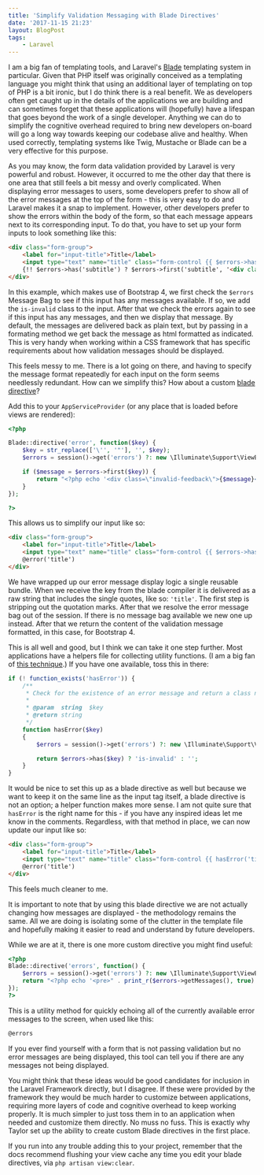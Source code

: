 ```yaml
---
title: 'Simplify Validation Messaging with Blade Directives'
date: '2017-11-15 21:23'
layout: BlogPost
tags:
	- Laravel
---
```


I am a big fan of templating tools, and Laravel's [Blade](https://laravel.com/docs/5.5/blade) templating system in particular. Given that PHP itself was originally conceived as a templating language you might think that using an additional layer of templating on top of PHP is a bit ironic, but I do think there is a real benefit. We as developers often get caught up in the details of the applications we are building and can sometimes forget that these applications will (hopefully) have a lifespan that goes beyond the work of a single developer. Anything we can do to simplify the cognitive overhead required to bring new developers on-board will go a long way towards keeping our codebase alive and healthy. When used correctly, templating systems like Twig, Mustache or Blade can be a very effective for this purpose.

<!-- more -->

As you may know, the form data validation provided by Laravel is very powerful and robust. However, it occurred to me the other day that there is one area that still feels a bit messy and overly complicated. When displaying error messages to users, some developers prefer to show all of the error messages at the top of the form - this is very easy to do and Laravel makes it a snap to implement. However, other developers prefer to show the errors within the body of the form, so that each message appears next to its corresponding input. To do that, you have to set up your form inputs to look something like this:

```html
<div class="form-group">
    <label for="input-title">Title</label>
    <input type="text" name="title" class="form-control {{ $errors->has('title') ? 'is-invalid' : '' }}" id="input-title" >
    {!! $errors->has('subtitle') ? $errors->first('subtitle', '<div class="invalid-feedback">:message</div>') : '' !!}
</div>
```

In this example, which makes use of Bootstrap 4, we first check the `$errors` Message Bag to see if this input has any messages available. If so, we add the `is-invalid` class to the input. After that we check the errors again to see if this input has any messages, and then we display that message. By default, the messages are delivered back as plain text, but by passing in a formating method we get back the message as html formatted as indicated. This is very handy when working within a CSS framework that has specific requirements about how validation messages should be displayed.

This feels messy to me. There is a lot going on there, and having to specify the message format repeatedly for each input on the form seems needlessly redundant. How can we simplify this? How about a custom [blade directive](https://laravel.com/docs/5.5/blade#extending-blade)?

Add this to your `AppServiceProvider` (or any place that is loaded before views are rendered):

```php
<?php

Blade::directive('error', function($key) {
	$key = str_replace(['\'', '"'], '', $key);
	$errors = session()->get('errors') ?: new \Illuminate\Support\ViewErrorBag;

	if ($message = $errors->first($key)) {
		return "<?php echo '<div class=\"invalid-feedback\">{$message}</div>'; ?>";
	}
});

?>
```

This allows us to simplify our input like so:

```html
<div class="form-group">
	<label for="input-title">Title</label>
	<input type="text" name="title" class="form-control {{ $errors->has('title') ? 'is-invalid' : '' }}" id="input-title" >
	@error('title')
</div>
```

We have wrapped up our error message display logic a single reusable bundle. When we receive the key from the blade compiler it is delivered as a raw string that includes the single quotes, like so: `'title'`. The first step is stripping out the quotation marks. After that we resolve the error message bag out of the session. If there is no message bag available we new one up instead. After that we return the content of the validation message formatted, in this case, for Bootstrap 4.

This is all well and good, but I think we can take it one step further. Most applications have a helpers file for collecting utility functions. (I am a big fan of [this technique](https://stackoverflow.com/a/28360186).) If you have one available, toss this in there:

```php
if (! function_exists('hasError')) {
	/**
	 * Check for the existence of an error message and return a class name
	 *
	 * @param  string  $key
	 * @return string
	 */
	function hasError($key)
	{
		$errors = session()->get('errors') ?: new \Illuminate\Support\ViewErrorBag;

		return $errors->has($key) ? 'is-invalid' : '';
    }
}
```

It would be nice to set this up as a blade directive as well but because we want to keep it on the same line as the input tag itself, a blade directive is not an option; a helper function makes more sense. I am not quite sure that `hasError` is the right name for this - if you have any inspired ideas let me know in the comments. Regardless, with that method in place, we can now update our input like so:

```html
<div class="form-group">
	<label for="input-title">Title</label>
	<input type="text" name="title" class="form-control {{ hasError('title')  }}" id="input-title" >
	@error('title')
</div>
```

This feels much cleaner to me.

It is important to note that by using this blade directive we are not actually changing how messages are displayed - the methodology remains the same. All we are doing is isolating some of the clutter in the template file and hopefully making it easier to read and understand by future developers.

While we are at it, there is one more custom directive you might find useful:

```php
<?php
Blade::directive('errors', function() {
	$errors = session()->get('errors') ?: new \Illuminate\Support\ViewErrorBag;
	return "<?php echo '<pre>" . print_r($errors->getMessages(), true) . "</pre>'; ?>";
});
?>
```

This is a utility method for quickly echoing all of the currently available error messages to the screen, when used like this:

```html
@errors
```

If you ever find yourself with a form that is not passing validation but no error messages are being displayed, this tool can tell you if there are any messages not being displayed.

You might think that these ideas would be good candidates for inclusion in the Laravel Framework directly, but I disagree. If these were provided by the framework they would be much harder to customize between applications, requiring more layers of code and cognitive overhead to keep working properly. It is much simpler to just toss them in to an application when needed and customize them directly. No muss no fuss. This is exactly why Taylor set up the ability to create custom Blade directives in the first place.

If you run into any trouble adding this to your project, remember that the docs recommend flushing your view cache any time you edit your blade directives, via `php artisan view:clear`.
